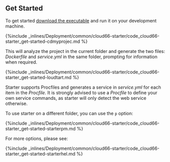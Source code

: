 <!--  usedin: [ _node/deployment/cloud66-starter.md, _rails/deployment/cloud66-starter.md] -->


## Get Started

To get started [download the executable](http://app.cloud66.com/starter) and run it on your development machine.



{%include _inlines/Deployment/common/cloud66-starter/code_cloud66-starter_get-started-cdmyprojec.md %}




This will analyze the project in the current folder and generate the two files: _Dockerfile_ and _service.yml_ in the same folder, prompting for information when required.



{%include _inlines/Deployment/common/cloud66-starter/code_cloud66-starter_get-started-loudtart.md %}




Starter supports Procfiles and generates a service in _service.yml_ for each item in the _Procfile_. It is strongly advised to use a _Procfile_ to define your own service commands, as starter will only detect the web service otherwise.

To use starter on a different folder, you can use the `p` option:



{%include _inlines/Deployment/common/cloud66-starter/code_cloud66-starter_get-started-starterpm.md %}




For more options, please see:



{%include _inlines/Deployment/common/cloud66-starter/code_cloud66-starter_get-started-starterhel.md %}




